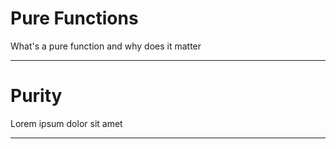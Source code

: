 # Pure Functions

What's a pure function and why does it matter

---

# Purity

Lorem ipsum dolor sit amet

---